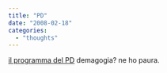 ```yaml
---
title: "PD"
date: "2008-02-18"
categories: 
  - "thoughts"
---
```


[il programma del PD](http://www.repubblica.it/2008/02/sezioni/politica/verso-elezioni-3/dodici-punti/dodici-punti.html) demagogia? ne ho paura.
